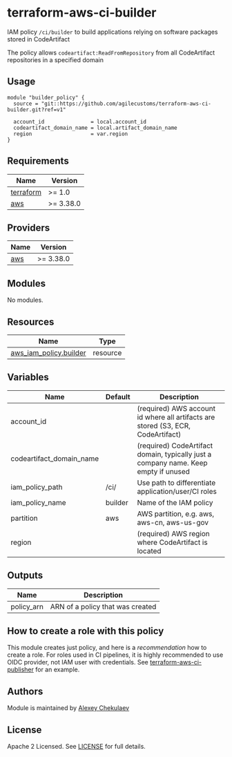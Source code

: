 # terraform-aws-ci-builder

IAM policy `/ci/builder` to build applications relying on software packages stored in CodeArtifact

The policy allows `codeartifact:ReadFromRepository` from all CodeArtifact repositories in a specified domain

## Usage

```hcl
module "builder_policy" {
  source = "git::https://github.com/agilecustoms/terraform-aws-ci-builder.git?ref=v1"

  account_id               = local.account_id
  codeartifact_domain_name = local.artifact_domain_name
  region                   = var.region
}
```

<!-- BEGIN_TF_DOCS -->
## Requirements

| Name                                                                      | Version   |
|---------------------------------------------------------------------------|-----------|
| <a name="requirement_terraform"></a> [terraform](#requirement\_terraform) | >= 1.0    |
| <a name="requirement_aws"></a> [aws](#requirement\_aws)                   | >= 3.38.0 |

## Providers

| Name                                              | Version   |
|---------------------------------------------------|-----------|
| <a name="provider_aws"></a> [aws](#provider\_aws) | >= 3.38.0 |

## Modules

No modules.

## Resources

| Name                                                                                                                        | Type     |
|-----------------------------------------------------------------------------------------------------------------------------|----------|
| [aws_iam_policy.builder](https://registry.terraform.io/providers/hashicorp/aws/latest/docs/resources/aws_iam_policy)        | resource |

## Variables

| Name                     | Default | Description                                                                         |
|--------------------------|---------|-------------------------------------------------------------------------------------|
| account_id               |         | (required) AWS account id where all artifacts are stored (S3, ECR, CodeArtifact)    |
| codeartifact_domain_name |         | (required) CodeArtifact domain, typically just a company name. Keep empty if unused |
| iam_policy_path          | /ci/    | Use path to differentiate application/user/CI roles                                 |
| iam_policy_name          | builder | Name of the IAM policy                                                              |
| partition                | aws     | AWS partition, e.g. aws, aws-cn, aws-us-gov                                         |
| region                   |         | (required) AWS region where CodeArtifact is located                                 |

## Outputs

| Name        | Description                      |
|-------------|----------------------------------|
| policy_arn  | ARN of a policy that was created |

## How to create a role with this policy

This module creates just policy, and here is a _recommendation_ how to create a role.
For roles used in CI pipelines, it is highly recommended to use OIDC provider, not IAM user with credentials.
See [terraform-aws-ci-publisher](https://github.com/agilecustoms/terraform-aws-ci-publisher) for an example.

## Authors

Module is maintained by [Alexey Chekulaev](https://github.com/laxa1986)

## License

Apache 2 Licensed. See [LICENSE](https://github.com/agilecustoms/terraform-aws-ci-publisher/tree/main/LICENSE) for full details.
